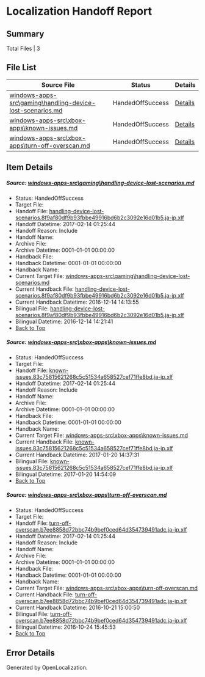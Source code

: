 # <a name='report-top'></a> Localization Handoff Report

## Summary
 Total Files | 3

## File List
 Source File | Status | Details 
 ----------- | ------ | ------- 
 [windows-apps-src\gaming\handling-device-lost-scenarios.md](https://cpubwin.visualstudio.com/windows-uwp/_git/windows-uwp/commit/afe5c5a46de884fc001fe1f673b97e7b5aeaf06e?path=windows-apps-src%2Fgaming%2Fhandling-device-lost-scenarios.md&_a=contents) | HandedOffSuccess | [Details](#3d7a93ed0b1ce78cba278232eb5325e463c127892576)
 [windows-apps-src\xbox-apps\known-issues.md](https://cpubwin.visualstudio.com/windows-uwp/_git/windows-uwp/commit/afe5c5a46de884fc001fe1f673b97e7b5aeaf06e?path=windows-apps-src%2Fxbox-apps%2Fknown-issues.md&_a=contents) | HandedOffSuccess | [Details](#8e0ad7c2992605f97b1596a104edb552a8b9c82d7939)
 [windows-apps-src\xbox-apps\turn-off-overscan.md](https://cpubwin.visualstudio.com/windows-uwp/_git/windows-uwp/commit/afe5c5a46de884fc001fe1f673b97e7b5aeaf06e?path=windows-apps-src%2Fxbox-apps%2Fturn-off-overscan.md&_a=contents) | HandedOffSuccess | [Details](#30fc3e357eaea0d36a5deba1b0ea85c2d9bc990e7947)

## Item Details
##### <a name='3d7a93ed0b1ce78cba278232eb5325e463c127892576'></a> Source: [windows-apps-src\gaming\handling-device-lost-scenarios.md](https://cpubwin.visualstudio.com/windows-uwp/_git/windows-uwp/commit/afe5c5a46de884fc001fe1f673b97e7b5aeaf06e?path=windows-apps-src%2Fgaming%2Fhandling-device-lost-scenarios.md&_a=contents)
* Status: HandedOffSuccess
* Target File: 
* Handoff File: [handling-device-lost-scenarios.8f9af80df9b93fbbe49916bd6b2c3092e16d01b5.ja-jp.xlf](https://cpubwin.visualstudio.com/windows-uwp/_git/WDCLib.handoff/commit/288b8589a03587d8472733a20b1229247871682d?path=ol-handoff%2Fcpubwin%2Fwindows-uwp.ja-jp%2Fmaster%2Fhandling-device-lost-scenarios.8f9af80df9b93fbbe49916bd6b2c3092e16d01b5.ja-jp.xlf&_a=contents)
* Handoff Datetime: 2017-02-14 01:25:44
* Handoff Reason: Include
* Handoff Name: 
* Archive File: 
* Archive Datetime: 0001-01-01 00:00:00
* Handback File: 
* Handback Datetime: 0001-01-01 00:00:00
* Handback Name: 
* Current Target File: [windows-apps-src\gaming\handling-device-lost-scenarios.md](https://cpubwin.visualstudio.com/windows-uwp/_git/windows-uwp.ja-jp/commit/49ae1eb7110d047383f1f3e6e3b4c53fc609d633?path=windows-apps-src%2Fgaming%2Fhandling-device-lost-scenarios.md&_a=contents)
* Current Handback File: [handling-device-lost-scenarios.8f9af80df9b93fbbe49916bd6b2c3092e16d01b5.ja-jp.xlf](https://cpubwin.visualstudio.com/windows-uwp/_git/WDCLib.handback/commit/674e35ee18fe66a2b4c02bcd57b9c64ebcbca0e0?path=ol-handback%2Fcpubwin%2Fwindows-uwp.ja-jp%2Fmaster%2Fhandling-device-lost-scenarios.8f9af80df9b93fbbe49916bd6b2c3092e16d01b5.ja-jp.xlf&_a=contents)
* Current Handback Datetime: 2016-12-14 14:13:55
* Bilingual File: [handling-device-lost-scenarios.8f9af80df9b93fbbe49916bd6b2c3092e16d01b5.ja-jp.xlf](https://cpubwin.visualstudio.com/windows-uwp/_git/WDCLib.handback/commit/674e35ee18fe66a2b4c02bcd57b9c64ebcbca0e0?path=ol-handback%2Fcpubwin%2Fwindows-uwp.ja-jp%2Fmaster%2Fhandling-device-lost-scenarios.8f9af80df9b93fbbe49916bd6b2c3092e16d01b5.ja-jp.xlf&_a=contents)
* Bilingual Datetime: 2016-12-14 14:21:41
* [Back to Top](#report-top)

##### <a name='8e0ad7c2992605f97b1596a104edb552a8b9c82d7939'></a> Source: [windows-apps-src\xbox-apps\known-issues.md](https://cpubwin.visualstudio.com/windows-uwp/_git/windows-uwp/commit/afe5c5a46de884fc001fe1f673b97e7b5aeaf06e?path=windows-apps-src%2Fxbox-apps%2Fknown-issues.md&_a=contents)
* Status: HandedOffSuccess
* Target File: 
* Handoff File: [known-issues.83c75815621268c5c51534a658527cef71ffe8bd.ja-jp.xlf](https://cpubwin.visualstudio.com/windows-uwp/_git/WDCLib.handoff/commit/288b8589a03587d8472733a20b1229247871682d?path=ol-handoff%2Fcpubwin%2Fwindows-uwp.ja-jp%2Fmaster%2Fknown-issues.83c75815621268c5c51534a658527cef71ffe8bd.ja-jp.xlf&_a=contents)
* Handoff Datetime: 2017-02-14 01:25:44
* Handoff Reason: Include
* Handoff Name: 
* Archive File: 
* Archive Datetime: 0001-01-01 00:00:00
* Handback File: 
* Handback Datetime: 0001-01-01 00:00:00
* Handback Name: 
* Current Target File: [windows-apps-src\xbox-apps\known-issues.md](https://cpubwin.visualstudio.com/windows-uwp/_git/windows-uwp.ja-jp/commit/2b5b3ef34252ff4a6bf4187cd69d797e01aa4352?path=windows-apps-src%2Fxbox-apps%2Fknown-issues.md&_a=contents)
* Current Handback File: [known-issues.83c75815621268c5c51534a658527cef71ffe8bd.ja-jp.xlf](https://cpubwin.visualstudio.com/windows-uwp/_git/WDCLib.handback/commit/f4949b6a371ff9640aa76dfd4ccf284889b93315?path=ol-handback%2Fcpubwin%2Fwindows-uwp.ja-jp%2Fmaster%2Fknown-issues.83c75815621268c5c51534a658527cef71ffe8bd.ja-jp.xlf&_a=contents)
* Current Handback Datetime: 2017-01-20 14:37:31
* Bilingual File: [known-issues.83c75815621268c5c51534a658527cef71ffe8bd.ja-jp.xlf](https://cpubwin.visualstudio.com/windows-uwp/_git/WDCLib.handback/commit/f4949b6a371ff9640aa76dfd4ccf284889b93315?path=ol-handback%2Fcpubwin%2Fwindows-uwp.ja-jp%2Fmaster%2Fknown-issues.83c75815621268c5c51534a658527cef71ffe8bd.ja-jp.xlf&_a=contents)
* Bilingual Datetime: 2017-01-20 14:54:09
* [Back to Top](#report-top)

##### <a name='30fc3e357eaea0d36a5deba1b0ea85c2d9bc990e7947'></a> Source: [windows-apps-src\xbox-apps\turn-off-overscan.md](https://cpubwin.visualstudio.com/windows-uwp/_git/windows-uwp/commit/afe5c5a46de884fc001fe1f673b97e7b5aeaf06e?path=windows-apps-src%2Fxbox-apps%2Fturn-off-overscan.md&_a=contents)
* Status: HandedOffSuccess
* Target File: 
* Handoff File: [turn-off-overscan.b7ee8858d72bbc74b9bef0ced64d354739491adc.ja-jp.xlf](https://cpubwin.visualstudio.com/windows-uwp/_git/WDCLib.handoff/commit/288b8589a03587d8472733a20b1229247871682d?path=ol-handoff%2Fcpubwin%2Fwindows-uwp.ja-jp%2Fmaster%2Fturn-off-overscan.b7ee8858d72bbc74b9bef0ced64d354739491adc.ja-jp.xlf&_a=contents)
* Handoff Datetime: 2017-02-14 01:25:44
* Handoff Reason: Include
* Handoff Name: 
* Archive File: 
* Archive Datetime: 0001-01-01 00:00:00
* Handback File: 
* Handback Datetime: 0001-01-01 00:00:00
* Handback Name: 
* Current Target File: [windows-apps-src\xbox-apps\turn-off-overscan.md](https://cpubwin.visualstudio.com/windows-uwp/_git/windows-uwp.ja-jp/commit/a0c9b37996e144c232a515e52bb1b63c37a2862b?path=windows-apps-src%2Fxbox-apps%2Fturn-off-overscan.md&_a=contents)
* Current Handback File: [turn-off-overscan.b7ee8858d72bbc74b9bef0ced64d354739491adc.ja-jp.xlf](https://cpubwin.visualstudio.com/windows-uwp/_git/WDCLib.handback/commit/480ff19d0d67081a9e8f65722d99210ca2ffc468?path=ol-handback%2FMicrosoft%2Fwindows-apps.ja-jp%2Fmaster%2Fturn-off-overscan.b7ee8858d72bbc74b9bef0ced64d354739491adc.ja-jp.xlf&_a=contents)
* Current Handback Datetime: 2016-10-21 15:00:50
* Bilingual File: [turn-off-overscan.b7ee8858d72bbc74b9bef0ced64d354739491adc.ja-jp.xlf](https://cpubwin.visualstudio.com/windows-uwp/_git/WDCLib.handback/commit/480ff19d0d67081a9e8f65722d99210ca2ffc468?path=ol-handback%2FMicrosoft%2Fwindows-apps.ja-jp%2Fmaster%2Fturn-off-overscan.b7ee8858d72bbc74b9bef0ced64d354739491adc.ja-jp.xlf&_a=contents)
* Bilingual Datetime: 2016-10-24 15:45:53
* [Back to Top](#report-top)


## Error Details

Generated by OpenLocalization.
